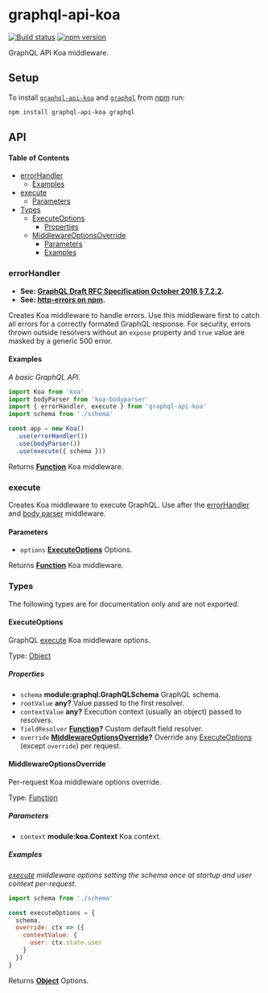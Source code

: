 # graphql-api-koa

[![Build status](https://travis-ci.org/jaydenseric/graphql-api-koa.svg)](https://travis-ci.org/jaydenseric/graphql-api-koa) [![npm version](https://img.shields.io/npm/v/graphql-api-koa.svg)](https://npm.im/graphql-api-koa)

GraphQL API Koa middleware.

## Setup

To install [`graphql-api-koa`](https://npm.im/graphql-api-koa) and [`graphql`](https://npm.im/graphql) from [npm](https://npmjs.com) run:

```sh
npm install graphql-api-koa graphql
```

## API

<!-- Generated by documentation.js. Update this documentation by updating the source code. -->

#### Table of Contents

- [errorHandler](#errorhandler)
  - [Examples](#examples)
- [execute](#execute)
  - [Parameters](#parameters)
- [Types](#types)
  - [ExecuteOptions](#executeoptions)
    - [Properties](#properties)
  - [MiddlewareOptionsOverride](#middlewareoptionsoverride)
    - [Parameters](#parameters-1)
    - [Examples](#examples-1)

### errorHandler

- **See: [GraphQL Draft RFC Specification October 2016 § 7.2.2](http://facebook.github.io/graphql/October2016/#sec-Errors).**
- **See: [http-errors on npm](https://npm.im/http-errors).**

Creates Koa middleware to handle errors. Use this middleware first to catch all errors for a correctly formated GraphQL response. For security, errors thrown outside resolvers without an `expose` property and `true` value are masked by a generic 500 error.

#### Examples

_A basic GraphQL API._

```javascript
import Koa from 'koa'
import bodyParser from 'koa-bodyparser'
import { errorHandler, execute } from 'graphql-api-koa'
import schema from './schema'

const app = new Koa()
  .use(errorHandler())
  .use(bodyParser())
  .use(execute({ schema }))
```

Returns **[Function](https://developer.mozilla.org/docs/Web/JavaScript/Reference/Statements/function)** Koa middleware.

### execute

Creates Koa middleware to execute GraphQL. Use after the [errorHandler](#errorhandler) and [body parser](https://npm.im/koa-bodyparser) middleware.

#### Parameters

- `options` **[ExecuteOptions](#executeoptions)** Options.

Returns **[Function](https://developer.mozilla.org/docs/Web/JavaScript/Reference/Statements/function)** Koa middleware.

### Types

The following types are for documentation only and are not exported.

#### ExecuteOptions

GraphQL [execute](#execute) Koa middleware options.

Type: [Object](https://developer.mozilla.org/docs/Web/JavaScript/Reference/Global_Objects/Object)

##### Properties

- `schema` **module:graphql.GraphQLSchema** GraphQL schema.
- `rootValue` **any?** Value passed to the first resolver.
- `contextValue` **any?** Execution context (usually an object) passed to resolvers.
- `fieldResolver` **[Function](https://developer.mozilla.org/docs/Web/JavaScript/Reference/Statements/function)?** Custom default field resolver.
- `override` **[MiddlewareOptionsOverride](#middlewareoptionsoverride)?** Override any [ExecuteOptions](#executeoptions) (except `override`) per request.

#### MiddlewareOptionsOverride

Per-request Koa middleware options override.

Type: [Function](https://developer.mozilla.org/docs/Web/JavaScript/Reference/Statements/function)

##### Parameters

- `context` **module:koa.Context** Koa context.

##### Examples

_[execute](#execute) middleware options setting the schema once at startup and user context per-request._

```javascript
import schema from './schema'

const executeOptions = {
  schema,
  override: ctx => ({
    contextValue: {
      user: ctx.state.user
    }
  })
}
```

Returns **[Object](https://developer.mozilla.org/docs/Web/JavaScript/Reference/Global_Objects/Object)** Options.

